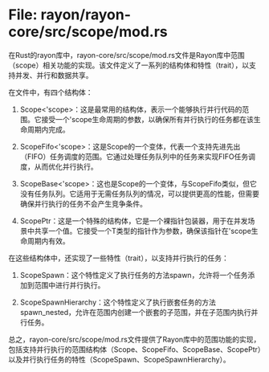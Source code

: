 # File: rayon/rayon-core/src/scope/mod.rs

在Rust的rayon库中，rayon-core/src/scope/mod.rs文件是Rayon库中范围（scope）相关功能的实现。该文件定义了一系列的结构体和特性（trait），以支持并发、并行和数据共享。

在文件中，有四个结构体：

1. Scope<'scope>：这是最常用的结构体，表示一个能够执行并行代码的范围。它接受一个'scope生命周期的参数，以确保所有并行执行的任务都在该生命周期内完成。

2. ScopeFifo<'scope>：这是Scope的一个变体，代表一个支持先进先出（FIFO）任务调度的范围。它通过处理任务队列中的任务来实现FIFO任务调度，从而优化并行执行。

3. ScopeBase<'scope>：这也是Scope的一个变体，与ScopeFifo类似，但它没有任务队列。它适用于无需任务队列的情况，可以提供更高的性能，但需要确保并行执行的任务不会产生竞争条件。

4. ScopePtr<T>：这是一个特殊的结构体，它是一个裸指针包装器，用于在并发场景中共享一个值。它接受一个T类型的指针作为参数，确保该指针在'scope生命周期内有效。

在这些结构体中，还实现了一些特性（trait），以支持并行执行的任务：

1. ScopeSpawn：这个特性定义了执行任务的方法spawn，允许将一个任务添加到范围中进行并行执行。

2. ScopeSpawnHierarchy：这个特性定义了执行嵌套任务的方法spawn_nested，允许在范围内创建一个嵌套的子范围，并在子范围内执行并行任务。

总之，rayon-core/src/scope/mod.rs文件提供了Rayon库中的范围功能的实现，包括支持并行执行的范围结构体（Scope、ScopeFifo、ScopeBase、ScopePtr）以及并行执行任务的特性（ScopeSpawn、ScopeSpawnHierarchy）。

